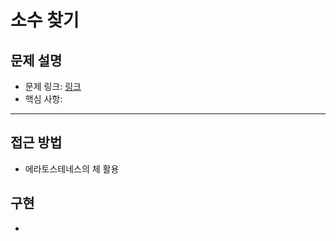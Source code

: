 # 소수 찾기

## 문제 설명
- 문제 링크: [링크](https://www.acmicpc.net/problem/1978)
- 핵심 사항:
---

## 접근 방법
- 에라토스테네스의 체 활용

## 구현
- 